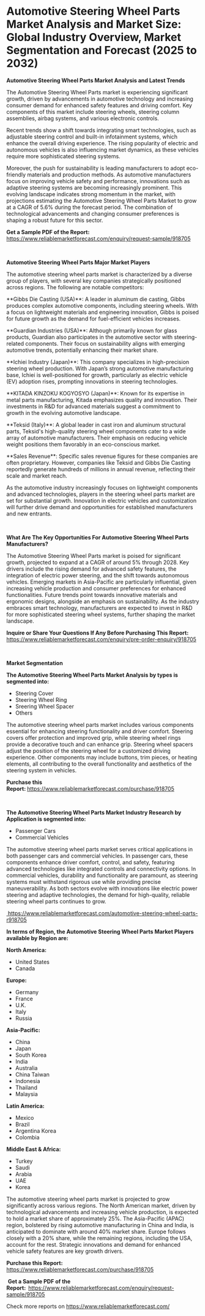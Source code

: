 <p><h1>Automotive Steering Wheel Parts Market Analysis and Market Size: Global Industry Overview, Market Segmentation and Forecast (2025 to 2032)</h1></p><p><strong>Automotive Steering Wheel Parts Market Analysis and Latest Trends</strong></p>
<p><p>The Automotive Steering Wheel Parts market is experiencing significant growth, driven by advancements in automotive technology and increasing consumer demand for enhanced safety features and driving comfort. Key components of this market include steering wheels, steering column assemblies, airbag systems, and various electronic controls. </p><p>Recent trends show a shift towards integrating smart technologies, such as adjustable steering control and built-in infotainment systems, which enhance the overall driving experience. The rising popularity of electric and autonomous vehicles is also influencing market dynamics, as these vehicles require more sophisticated steering systems. </p><p>Moreover, the push for sustainability is leading manufacturers to adopt eco-friendly materials and production methods. As automotive manufacturers focus on improving vehicle safety and performance, innovations such as adaptive steering systems are becoming increasingly prominent. This evolving landscape indicates strong momentum in the market, with projections estimating the Automotive Steering Wheel Parts Market to grow at a CAGR of 5.6% during the forecast period. The combination of technological advancements and changing consumer preferences is shaping a robust future for this sector.</p></p>
<p><strong>Get a Sample PDF of the Report:&nbsp;</strong> <a href="https://www.reliablemarketforecast.com/enquiry/request-sample/918705?utm_campaign=1766&utm_medium=2&utm_source=Github&utm_content=ia&utm_term=07032025&utm_id=automotive-steering-wheel-parts">https://www.reliablemarketforecast.com/enquiry/request-sample/918705</a></p>
<p>&nbsp;</p>
<p><strong>Automotive Steering Wheel Parts Major Market Players</strong></p>
<p><p>The automotive steering wheel parts market is characterized by a diverse group of players, with several key companies strategically positioned across regions. The following are notable competitors:</p><p>**Gibbs Die Casting (USA)**: A leader in aluminum die casting, Gibbs produces complex automotive components, including steering wheels. With a focus on lightweight materials and engineering innovation, Gibbs is poised for future growth as the demand for fuel-efficient vehicles increases.</p><p>**Guardian Industries (USA)**: Although primarily known for glass products, Guardian also participates in the automotive sector with steering-related components. Their focus on sustainability aligns with emerging automotive trends, potentially enhancing their market share.</p><p>**Ichiei Industry (Japan)**: This company specializes in high-precision steering wheel production. With Japan’s strong automotive manufacturing base, Ichiei is well-positioned for growth, particularly as electric vehicle (EV) adoption rises, prompting innovations in steering technologies.</p><p>**KITADA KINZOKU KOGYOSYO (Japan)**: Known for its expertise in metal parts manufacturing, Kitada emphasizes quality and innovation. Their investments in R&D for advanced materials suggest a commitment to growth in the evolving automotive landscape.</p><p>**Teksid (Italy)**: A global leader in cast iron and aluminum structural parts, Teksid's high-quality steering wheel components cater to a wide array of automotive manufacturers. Their emphasis on reducing vehicle weight positions them favorably in an eco-conscious market.</p><p>**Sales Revenue**: Specific sales revenue figures for these companies are often proprietary. However, companies like Teksid and Gibbs Die Casting reportedly generate hundreds of millions in annual revenue, reflecting their scale and market reach.</p><p>As the automotive industry increasingly focuses on lightweight components and advanced technologies, players in the steering wheel parts market are set for substantial growth. Innovation in electric vehicles and customization will further drive demand and opportunities for established manufacturers and new entrants.</p></p>
<p>&nbsp;</p>
<p><strong>What Are The Key Opportunities For Automotive Steering Wheel Parts Manufacturers?</strong></p>
<p><p>The Automotive Steering Wheel Parts market is poised for significant growth, projected to expand at a CAGR of around 5% through 2028. Key drivers include the rising demand for advanced safety features, the integration of electric power steering, and the shift towards autonomous vehicles. Emerging markets in Asia-Pacific are particularly influential, given increasing vehicle production and consumer preferences for enhanced functionalities. Future trends point towards innovative materials and ergonomic designs, alongside an emphasis on sustainability. As the industry embraces smart technology, manufacturers are expected to invest in R&D for more sophisticated steering wheel systems, further shaping the market landscape.</p></p>
<p><strong>Inquire or Share Your Questions If Any Before Purchasing This Report:</strong> <a href="https://www.reliablemarketforecast.com/enquiry/pre-order-enquiry/918705?utm_campaign=1766&utm_medium=2&utm_source=Github&utm_content=ia&utm_term=07032025&utm_id=automotive-steering-wheel-parts">https://www.reliablemarketforecast.com/enquiry/pre-order-enquiry/918705</a></p>
<p>&nbsp;</p>
<p><strong>Market Segmentation</strong></p>
<p><strong>The Automotive Steering Wheel Parts Market Analysis by types is segmented into:</strong></p>
<p><ul><li>Steering Cover</li><li>Steering Wheel Ring</li><li>Sreering Wheel Spacer</li><li>Others</li></ul></p>
<p><p>The automotive steering wheel parts market includes various components essential for enhancing steering functionality and driver comfort. Steering covers offer protection and improved grip, while steering wheel rings provide a decorative touch and can enhance grip. Steering wheel spacers adjust the position of the steering wheel for a customized driving experience. Other components may include buttons, trim pieces, or heating elements, all contributing to the overall functionality and aesthetics of the steering system in vehicles.</p></p>
<p><strong>Purchase this Report:&nbsp;</strong><a href="https://www.reliablemarketforecast.com/purchase/918705?utm_campaign=1766&utm_medium=2&utm_source=Github&utm_content=ia&utm_term=07032025&utm_id=automotive-steering-wheel-parts">https://www.reliablemarketforecast.com/purchase/918705</a></p>
<p>&nbsp;</p>
<p><strong>The Automotive Steering Wheel Parts Market Industry Research by Application is segmented into:</strong></p>
<p><ul><li>Passenger Cars</li><li>Commercial Vehicles</li></ul></p>
<p><p>The automotive steering wheel parts market serves critical applications in both passenger cars and commercial vehicles. In passenger cars, these components enhance driver comfort, control, and safety, featuring advanced technologies like integrated controls and connectivity options. In commercial vehicles, durability and functionality are paramount, as steering systems must withstand rigorous use while providing precise maneuverability. As both sectors evolve with innovations like electric power steering and adaptive technologies, the demand for high-quality, reliable steering wheel parts continues to grow.</p></p>
<p><a href="https://www.reliablemarketforecast.com/automotive-steering-wheel-parts-r918705?utm_campaign=1766&utm_medium=2&utm_source=Github&utm_content=ia&utm_term=07032025&utm_id=automotive-steering-wheel-parts">&nbsp;https://www.reliablemarketforecast.com/automotive-steering-wheel-parts-r918705</a></p>
<p><strong>In terms of Region, the Automotive Steering Wheel Parts Market Players available by Region are:</strong></p>
<p>
    <p> <strong> North America: </strong>
        <ul>
            <li>United States</li>
            <li>Canada</li>
        </ul>
        </p> 
    <p> <strong> Europe: </strong>
        <ul>
            <li>Germany</li>
            <li>France</li>
            <li>U.K.</li>
            <li>Italy</li>
            <li>Russia</li>
        </ul>
        </p> 
    <p> <strong> Asia-Pacific: </strong>
        <ul>
            <li>China</li>
            <li>Japan</li>
            <li>South Korea</li>
            <li>India</li>
            <li>Australia</li>
            <li>China Taiwan</li>
            <li>Indonesia</li>
            <li>Thailand</li>
            <li>Malaysia</li>
        </ul>
        </p> 
    <p> <strong> Latin America: </strong>
        <ul>
            <li>Mexico</li>
            <li>Brazil</li>
            <li>Argentina Korea</li>
            <li>Colombia</li>
        </ul>
        </p> 
    <p> <strong> Middle East & Africa: </strong>
        <ul>
            <li>Turkey</li>
            <li>Saudi</li>
            <li>Arabia</li>
            <li>UAE</li>
            <li>Korea</li>
        </ul>
    </p>
    </p>
<p><p>The automotive steering wheel parts market is projected to grow significantly across various regions. The North American market, driven by technological advancements and increasing vehicle production, is expected to hold a market share of approximately 25%. The Asia-Pacific (APAC) region, bolstered by rising automotive manufacturing in China and India, is anticipated to dominate with around 40% market share. Europe follows closely with a 20% share, while the remaining regions, including the USA, account for the rest. Strategic innovations and demand for enhanced vehicle safety features are key growth drivers.</p></p>
<p><strong>Purchase this Report: </strong><a href="https://www.reliablemarketforecast.com/purchase/918705?utm_campaign=1766&utm_medium=2&utm_source=Github&utm_content=ia&utm_term=07032025&utm_id=automotive-steering-wheel-parts">https://www.reliablemarketforecast.com/purchase/918705</a></p>
<p>&nbsp;<strong>Get a Sample PDF of the Report:&nbsp;&nbsp;</strong><a href="https://www.reliablemarketforecast.com/enquiry/request-sample/918705?utm_campaign=1766&utm_medium=2&utm_source=Github&utm_content=ia&utm_term=07032025&utm_id=automotive-steering-wheel-parts">https://www.reliablemarketforecast.com/enquiry/request-sample/918705</a></p>
<p><strong></strong></p>
<p>Check more reports on <a href="https://www.reliablemarketforecast.com/?utm_campaign=1766&utm_medium=2&utm_source=Github&utm_content=ia&utm_term=07032025&utm_id=automotive-steering-wheel-parts">https://www.reliablemarketforecast.com/</a></p>